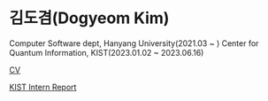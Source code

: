 # 김도겸(Dogyeom Kim)

Computer Software dept, Hanyang University(2021.03 ~ )
Center for Quantum Information, KIST(2023.01.02 ~ 2023.06.16)

[CV](https://github.com/zorocrit/zorocrit/blob/main/CV_Dogyeom_Kim.pdf)

[KIST Intern Report](https://github.com/zorocrit/Control_Nuclear_Spins/blob/master/Optimizing%20Initialization%20Gates%20For%2013C%20Qubit%20in%20The%20NV%20Quantum%20System%20Using%20Machine%20Learning.pdf)
